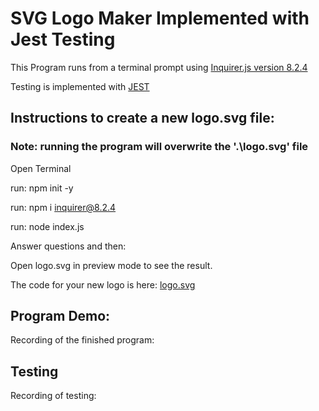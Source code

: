 # SVG Logo Maker Implemented with Jest Testing

This Program runs from a terminal prompt using [Inquirer.js version 8.2.4](https://www.npmjs.com/package/inquirer/v/8.2.4)


Testing is implemented with [JEST](https://jestjs.io/docs/getting-started)

## Instructions to create a new logo.svg file: 

### Note: running the program will overwrite the '.\logo.svg' file

Open Terminal

run: npm init -y

run: npm i inquirer@8.2.4

run: node index.js

Answer questions and then: 

Open logo.svg in preview mode to see the result.

The code for your new logo is here:  [logo.svg](logo.svg)

## Program Demo:

Recording of the finished program:

## Testing

Recording of testing:




